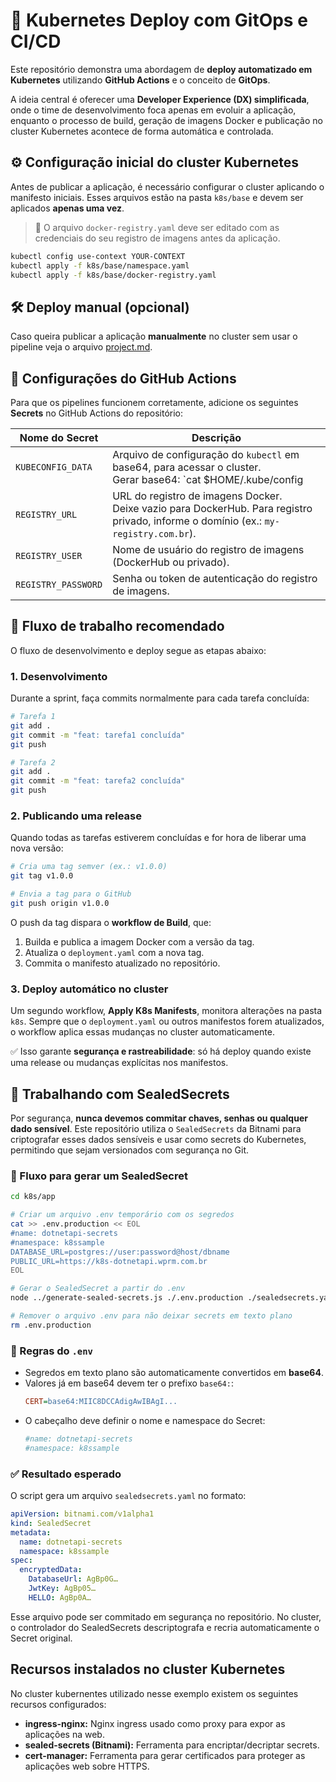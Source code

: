# 🚀 Kubernetes Deploy com GitOps e CI/CD

Este repositório demonstra uma abordagem de **deploy automatizado em Kubernetes** utilizando **GitHub Actions** e o conceito de **GitOps**.

A ideia central é oferecer uma **Developer Experience (DX) simplificada**, onde o time de desenvolvimento foca apenas em evoluir a aplicação, enquanto o processo de build, geração de imagens Docker e publicação no cluster Kubernetes acontece de forma automática e controlada.

## ⚙️ Configuração inicial do cluster Kubernetes

Antes de publicar a aplicação, é necessário configurar o cluster aplicando o manifesto iniciais. Esses arquivos estão na pasta `k8s/base` e devem ser aplicados **apenas uma vez**.

> 📌 O arquivo `docker-registry.yaml` deve ser editado com as credenciais do seu registro de imagens antes da aplicação.

```sh
kubectl config use-context YOUR-CONTEXT
kubectl apply -f k8s/base/namespace.yaml
kubectl apply -f k8s/base/docker-registry.yaml
```

## 🛠️ Deploy manual (opcional)

Caso queira publicar a aplicação **manualmente** no cluster sem usar o pipeline veja o arquivo [project.md](project.md).

## 🔑 Configurações do GitHub Actions

Para que os pipelines funcionem corretamente, adicione os seguintes **Secrets** no GitHub Actions do repositório:

| Nome do Secret      | Descrição                                                                                                                                |
| ------------------- | ---------------------------------------------------------------------------------------------------------------------------------------- |
| `KUBECONFIG_DATA`   | Arquivo de configuração do `kubectl` em base64, para acessar o cluster. <br>Gerar base64: `cat $HOME/.kube/config | base64 -w 0`        |
| `REGISTRY_URL`      | URL do registro de imagens Docker. <br>Deixe vazio para DockerHub. Para registro privado, informe o domínio (ex.: `my-registry.com.br`). |
| `REGISTRY_USER`     | Nome de usuário do registro de imagens (DockerHub ou privado).                                                                           |
| `REGISTRY_PASSWORD` | Senha ou token de autenticação do registro de imagens.                                                                                   |


## 🚦 Fluxo de trabalho recomendado

O fluxo de desenvolvimento e deploy segue as etapas abaixo:

### 1. Desenvolvimento

Durante a sprint, faça commits normalmente para cada tarefa concluída:

```bash
# Tarefa 1
git add .
git commit -m "feat: tarefa1 concluída"
git push

# Tarefa 2
git add .
git commit -m "feat: tarefa2 concluída"
git push
```

### 2. Publicando uma release

Quando todas as tarefas estiverem concluídas e for hora de liberar uma nova versão:

```bash
# Cria uma tag semver (ex.: v1.0.0)
git tag v1.0.0

# Envia a tag para o GitHub
git push origin v1.0.0
```

O push da tag dispara o **workflow de Build**, que:
1. Builda e publica a imagem Docker com a versão da tag.
2. Atualiza o `deployment.yaml` com a nova tag.
3. Commita o manifesto atualizado no repositório.

### 3. Deploy automático no cluster

Um segundo workflow, **Apply K8s Manifests**, monitora alterações na pasta `k8s`.
Sempre que o `deployment.yaml` ou outros manifestos forem atualizados, o workflow aplica essas mudanças no cluster automaticamente.

✅ Isso garante **segurança e rastreabilidade**: só há deploy quando existe uma release ou mudanças explícitas nos manifestos.

## 🔐 Trabalhando com SealedSecrets

Por segurança, **nunca devemos commitar chaves, senhas ou qualquer dado sensível**.
Este repositório utiliza o `SealedSecrets` da Bitnami para criptografar esses dados sensíveis e usar como secrets do Kubernetes, permitindo que sejam versionados com segurança no Git.

### 📌 Fluxo para gerar um SealedSecret

```sh
cd k8s/app

# Criar um arquivo .env temporário com os segredos
cat >> .env.production << EOL
#name: dotnetapi-secrets
#namespace: k8ssample
DATABASE_URL=postgres://user:password@host/dbname
PUBLIC_URL=https://k8s-dotnetapi.wprm.com.br
EOL

# Gerar o SealedSecret a partir do .env
node ../generate-sealed-secrets.js ./.env.production ./sealedsecrets.yaml

# Remover o arquivo .env para não deixar secrets em texto plano
rm .env.production
```

### 📖 Regras do `.env`

- Segredos em texto plano são automaticamente convertidos em **base64**.
- Valores já em base64 devem ter o prefixo `base64:`:
  ```ini
  CERT=base64:MIIC8DCCAdigAwIBAgI...
  ```
- O cabeçalho deve definir o nome e namespace do Secret:
  ```ini
  #name: dotnetapi-secrets
  #namespace: k8ssample
  ```

### ✅ Resultado esperado

O script gera um arquivo `sealedsecrets.yaml` no formato:

```yaml
apiVersion: bitnami.com/v1alpha1
kind: SealedSecret
metadata:
  name: dotnetapi-secrets
  namespace: k8ssample
spec:
  encryptedData:
    DatabaseUrl: AgBp0G…
    JwtKey: AgBp05…
    HELLO: AgBp0A…
```

Esse arquivo pode ser commitado em segurança no repositório.
No cluster, o controlador do SealedSecrets descriptografa e recria automaticamente o Secret original.

## Recursos instalados no cluster Kubernetes

No cluster kubernentes utilizado nesse exemplo existem os seguintes recursos configurados:

- **ingress-nginx:** Nginx ingress usado como proxy para expor as aplicações na web.
- **sealed-secrets (Bitnami):** Ferramenta para encriptar/decriptar secrets.
- **cert-manager:** Ferramenta para gerar certificados para proteger as aplicações web sobre HTTPS.